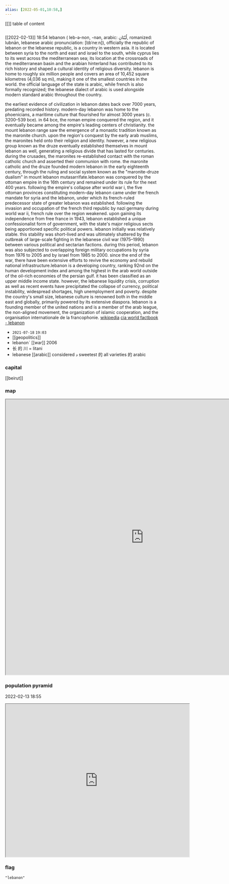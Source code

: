 ```yaml
---
alias: [2022-05-01,10:58,]
---
```

[[]]
table of content
```toc
```
[[2022-02-13]] 18:54
lebanon (  leb-ə-non, -⁠nən, arabic: لُبْنَان, romanized: lubnān, lebanese arabic pronunciation: [lɪbˈneːn]), officially the republic of lebanon or the lebanese republic, is a country in western asia. it is located between syria to the north and east and israel to the south, while cyprus lies to its west across the mediterranean sea; its location at the crossroads of the mediterranean basin and the arabian hinterland has contributed to its rich history and shaped a cultural identity of religious diversity. lebanon is home to roughly six million people and covers an area of 10,452 square kilometres (4,036 sq mi), making it one of the smallest countries in the world. the official language of the state is arabic, while french is also formally recognized; the lebanese dialect of arabic is used alongside modern standard arabic throughout the country.

the earliest evidence of civilization in lebanon dates back over 7000 years, predating recorded history. modern-day lebanon was home to the phoenicians, a maritime culture that flourished for almost 3000 years (c. 3200–539 bce). in 64 bce, the roman empire conquered the region, and it eventually became among the empire's leading centers of christianity. the mount lebanon range saw the emergence of a monastic tradition known as the maronite church. upon the region's conquest by the early arab muslims, the maronites held onto their religion and identity. however, a new religious group known as the druze eventually established themselves in mount lebanon as well, generating a religious divide that has lasted for centuries. during the crusades, the maronites re-established contact with the roman catholic church and asserted their communion with rome. the maronite catholic and the druze founded modern lebanon in the early eighteenth century, through the ruling and social system known as the "maronite-druze dualism" in mount lebanon mutasarrifate.lebanon was conquered by the ottoman empire in the 16th century and remained under its rule for the next 400 years. following the empire's collapse after world war i, the five ottoman provinces constituting modern-day lebanon came under the french mandate for syria and the lebanon, under which its french-ruled predecessor state of greater lebanon was established. following the invasion and occupation of the french third republic by nazi germany during world war ii, french rule over the region weakened. upon gaining its independence from free france in 1943, lebanon established a unique confessionalist form of government, with the state's major religious sects being apportioned specific political powers. lebanon initially was relatively stable.  this stability was short-lived and was ultimately shattered by the outbreak of large-scale fighting in the lebanese civil war (1975–1990) between various political and sectarian factions. during this period, lebanon was also subjected to overlapping foreign military occupations by syria from 1976 to 2005 and by israel from 1985 to 2000. since the end of the war, there have been extensive efforts to revive the economy and rebuild national infrastructure.lebanon is a developing country, ranking 92nd on the human development index and among the highest in the arab world outside of the oil-rich economies of the persian gulf. it has been classified as an upper middle income state. however, the lebanese liquidity crisis, corruption as well as recent events have precipitated the collapse of currency, political instability, widespread shortages, high unemployment and poverty. despite the country's small size, lebanese culture is renowned both in the middle east and globally, primarily powered by its extensive diaspora. lebanon is a founding member of the united nations and is a member of the arab league, the non-aligned movement, the organization of islamic cooperation, and the organisation internationale de la francophonie.
[wikipedia](https://en.wikipedia.org/wiki/lebanon)
[cia world factbook - lebanon](https://www.cia.gov/the-world-factbook/countries/lebanon)
- `2021-07-18` `19:03`
- [[geopolitics]]
- lebanonˋ [[war]] 2006
- 长 的 川 = litani
- lebanese [[arabic]] considered د sweetest 的 all varieties 的 arabic
### capital
[[beirut]]
### map
<iframe src="https://duckduckgo.com/?t=ffab&q=lebanon&ia=web&iaxm=about" width="900" height="900" ></iframe>

### population pyramid

2022-02-13 18:55

<iframe src="https://www.populationpyramid.net/lebanon/2019/" width="600" height="500" ></iframe>

### flag

```query
"lebanon"
```